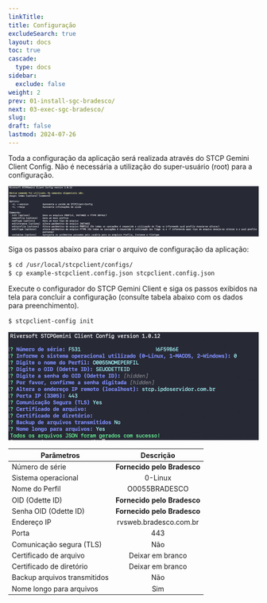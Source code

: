 ```yaml
---
linkTitle: 
title: Configuração
excludeSearch: true
layout: docs
toc: true
cascade:
  type: docs
sidebar:
  exclude: false  
weight: 2
prev: 01-install-sgc-bradesco/
next: 03-exec-sgc-bradesco/
slug: 
draft: false 
lastmod: 2024-07-26
---
```


Toda a configuração da aplicação será realizada através do STCP Gemini Client Config. Não é necessária a utilização do super-usuário (root) para a configuração. 

![](image-01.png)

Siga os passos abaixo para criar o arquivo de configuração da aplicação:

```bash
$ cd /usr/local/stcpclient/configs/
$ cp example-stcpclient.config.json stcpclient.config.json
```

Execute o configurador do STCP Gemini Client e siga os passos exibidos na tela para concluir a configuração (consulte tabela abaixo com os dados para preenchimento).

```bash
$ stcpclient-config init
```

![](image-02.png)

| Parâmetros       |  Descrição      | 
| -------------    | :-------------: | 
| Número de série  |  **Fornecido pelo Bradesco**  | 
| Sistema operacional   | 0-Linux                  |    
| Nome do Perfil        | O0055BRADESCO            |   
| OID (Odette ID)       | **Fornecido pelo Bradesco**  |   
| Senha OID (Odette ID) | **Fornecido pelo Bradesco**  |   
| Endereço IP           | rvsweb.bradesco.com.br       |   
| Porta                 |         443                  |   
| Comunicação segura (TLS) |         Não               |   
| Certificado de arquivo   |      Deixar em branco     |   
| Certificado de diretório |      Deixar em branco     |   
| Backup arquivos transmitidos |         Não               |   
| Nome longo para arquivos     |         Sim               |   
